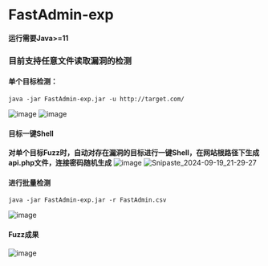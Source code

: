 # FastAdmin-exp
**运行需要Java>=11**
### 目前支持任意文件读取漏洞的检测
#### 单个目标检测：
```shell
java -jar FastAdmin-exp.jar -u http://target.com/
```
![image](https://github.com/user-attachments/assets/d333cb67-a379-4f41-87b2-944c531b0494)
![image](https://github.com/user-attachments/assets/c26e1855-022b-4f65-a0c5-5d4422085959)
#### 目标一键Shell
**对单个目标Fuzz时，自动对存在漏洞的目标进行一键Shell，在网站根路径下生成api.php文件，连接密码随机生成**
![image](https://github.com/user-attachments/assets/26711f47-6965-4c5b-a9f0-0a9c6d684cef)
![Snipaste_2024-09-19_21-29-27](https://github.com/user-attachments/assets/2b672fcc-2cb3-4a29-a1be-f289da4239c9)
#### 进行批量检测
```shell
java -jar FastAdmin-exp.jar -r FastAdmin.csv
```
![image](https://github.com/user-attachments/assets/d7fa9ff7-66fa-4544-ae60-861ef031319a)

#### Fuzz成果
![image](https://github.com/user-attachments/assets/b20745a6-6a89-4b2a-ab91-aac870807d38)
